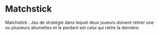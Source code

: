 # Matchstick
Matchstick : Jeu de stratégie dans lequel deux joueurs doivent retirer une ou plusieurs allumettes et le perdant est celui qui retire la dernière.

